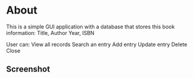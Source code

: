 # About
This is a simple GUI application with a database that stores this book information:
Title, Author
Year, ISBN

User can:
View all records
Search an entry
Add entry
Update entry
Delete
Close

## Screenshot